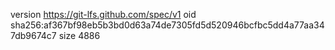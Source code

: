 version https://git-lfs.github.com/spec/v1
oid sha256:af367bf98eb5b3bd0d63a74de7305fd5d520946bcfbc5dd4a77aa347db9674c7
size 4886
